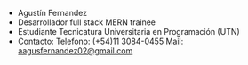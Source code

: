 - Agustín Fernandez
- Desarrollador full stack MERN trainee
- Estudiante Tecnicatura Universitaria en Programación (UTN)
- Contacto: 
      Telefono: (+54)11 3084-0455
      Mail: aagusfernandez02@gmail.com

<!---
aagusfernandez02/aagusfernandez02 is a ✨ special ✨ repository because its `README.md` (this file) appears on your GitHub profile.
You can click the Preview link to take a look at your changes.
--->

